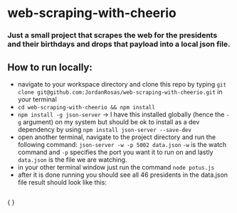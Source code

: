 # web-scraping-with-cheerio

### Just a small project that scrapes the web for the presidents and their birthdays and drops that payload into a local json file. 
## How to run locally:

- navigate to your workspace directory and clone this repo by typing `git clone git@github.com:JordanRosas/web-scraping-with-cheerio.git` in your terminal
- `cd web-scraping-with-cheerio && npm install`
- `npm install -g json-server` -> I have this installed globally (hence the `-g` argument) on my system but should be ok to install as a dev dependency by using `npm install json-server --save-dev`
-  open another terminal, navigate to the project directory and run the following command: `json-server -w -p 5002 data.json` `-w` is the watch command and `-p` specifies the port you want it to run on and lastly `data.json` is the file we are watching.
- in your other terminal window just run the command `node potus.js`
- after it is done running you should see all 46 presidents in the data.json file result should look like this:

 > ```
 {    }
 ```